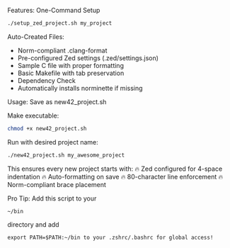 Features:
One-Command Setup

```bash
./setup_zed_project.sh my_project
```
Auto-Created Files:

*    Norm-compliant .clang-format
*    Pre-configured Zed settings (.zed/settings.json)
*    Sample C file with proper formatting
*    Basic Makefile with tab preservation
*    Dependency Check
*    Automatically installs norminette if missing

Usage:
Save as new42_project.sh

Make executable:

```bash
chmod +x new42_project.sh
```
Run with desired project name:

```bash
./new42_project.sh my_awesome_project

```
This ensures every new project starts with:
🔥 Zed configured for 4-space indentation
🔥 Auto-formatting on save
🔥 80-character line enforcement
🔥 Norm-compliant brace placement

Pro Tip: Add this script to your 
```
~/bin
```
directory and add 
```
export PATH=$PATH:~/bin to your .zshrc/.bashrc for global access!
```
